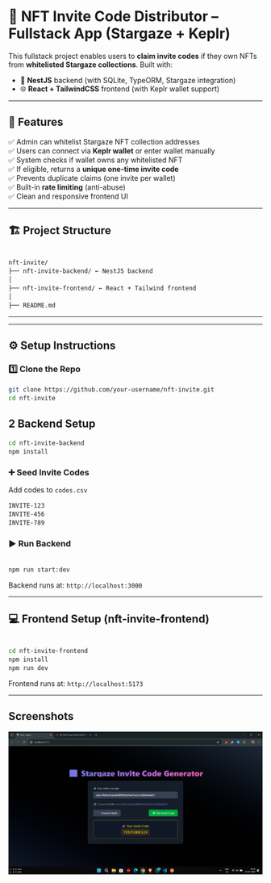 # 🚀 NFT Invite Code Distributor – Fullstack App (Stargaze + Keplr)

This fullstack project enables users to **claim invite codes** if they own NFTs from **whitelisted Stargaze collections**. Built with:

- 🧠 **NestJS** backend (with SQLite, TypeORM, Stargaze integration)
- 🌐 **React + TailwindCSS** frontend (with Keplr wallet support)

---

## 🧩 Features

✅ Admin can whitelist Stargaze NFT collection addresses  
✅ Users can connect via **Keplr wallet** or enter wallet manually  
✅ System checks if wallet owns any whitelisted NFT  
✅ If eligible, returns a **unique one-time invite code**  
✅ Prevents duplicate claims (one invite per wallet)  
✅ Built-in **rate limiting** (anti-abuse)  
✅ Clean and responsive frontend UI

---

## 🏗 Project Structure

```bash

nft-invite/
├── nft-invite-backend/ ← NestJS backend
│
├── nft-invite-frontend/ ← React + Tailwind frontend
│
├── README.md 

```

---


---

## ⚙️ Setup Instructions

### 1️⃣ Clone the Repo

```bash
git clone https://github.com/your-username/nft-invite.git
cd nft-invite

```

## 2 Backend Setup 

```bash 
cd nft-invite-backend
npm install
```

### ➕ Seed Invite Codes

Add codes to `codes.csv`

```bash 
INVITE-123
INVITE-456
INVITE-789

```

### ▶️ Run Backend

```bash 

npm run start:dev

```

Backend runs at: `http://localhost:3000`


---


## 💻 Frontend Setup (nft-invite-frontend)

```bash 

cd nft-invite-frontend
npm install
npm run dev

```

Frontend runs at: `http://localhost:5173`

---



## Screenshots


![Demo Screenshot](./Screenshot%20(538).png)






